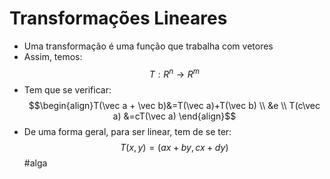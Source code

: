 # Transformações Lineares
- Uma transformação é uma função que trabalha com vetores
- Assim, temos:
$$T:R^n\rightarrow R^m$$
- Tem que se verificar:
$$\begin{align}T(\vec a + \vec b)&=T(\vec a)+T(\vec b) \\ &e \\ 
T(c\vec a) &=cT(\vec a)
\end{align}$$
- De uma forma geral, para ser linear, tem de se ter:
$$T(x,y)=(ax+by, cx+dy)$$
#alga 